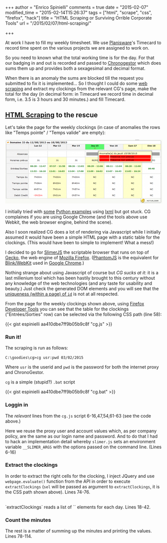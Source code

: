 +++
author = "Enrico Spinielli"
comments = true
date = "2015-02-07"
modified_time = "2015-02-14T15:26:37"
tags = ["html", "scrape", "css", "firefox", "hack"]
title = "HTML Scraping or Surviving Orrible Corporate Tools"
url = "/2015/02/07/html-scraping/"

+++

At work I have to fill my weekly timesheet. We use [Planisware][opx]'s Timecard to record time spent on the various projects we are assigned to work on.

So you need to known what the total working time is for the day. For that our badging in and out is recorded and passed to [Chronogestor][cg] which does sums them up and provides both a sexagesimal and decimal format.

When there is an anomaly the sums are blocked till the request you submitted to fix it is implemented...
So I thought I could do some [web scraping][ws] and extract my clockings from the relevant CG's page, make the total for the day (in decimal form: in Timecard we record time in decimal form, i.e. 3.5 is 3 hours and 30 minutes.) and fill Timecard.


## [HTML Scraping][ws] to the rescue ##
Let's take the page for the weekly clockings (in case of anomalies the rows like "Temps pointe" / "Temps valide" are empty):

!["clockings"](clockings.png)

I initially tried with [some](https://docs.python-guide.org/en/latest/scenarios/scrape/) [Python examples](https://impythonist.wordpress.com/2015/01/06/ultimate-guide-for-scraping-javascript-rendered-web-pages/) using [lxml][lxml] but got stuck.
CG complaines if you are using Google Chrome (and the tools above use Webkit, the web browser engine, behind the scene).

Also I soon realized CG does a lot of rendering via Javascript while I initially assumed it would have been a simple HTML page with a static table for the clockings. (This would have been to simple to implement! What a mess!)

I decided to go for [SlimerJS](https://slimerjs.org/) the scriptable browser that runs on top of [Gecko](https://en.wikipedia.org/wiki/Gecko_(software)), the web engine of [Mozilla Firefox](mozilla.org/firefox). ([PhantomJS](https://phantomjs.org/) is the equivalent for [Blink/WebKit](https://en.wikipedia.org/wiki/Blink_(layout_engine)) used in [Google Chrome](https://www.google.com/chrome).)

Nothing strange about using Javascript of course but *CG sucks at it*: it is a last millenium tool which has been hastily brought to this century without any knowledge of the web technologies (and any taste for usability and beauty.)
Just check the generated DOM elements and you will see that the [uniqueness (within a page) of `id`](https://www.w3.org/TR/html5/dom.html#the-id-attribute) is not at all respected.

From the page for the weekly clockings shown above, using [Firefox Developer Tools](https://developer.mozilla.org/en/docs/Tools) you can see that the table for the clockings ("Entrées/Sorties" row) can be selected via the following CSS path (line 58):

{{< gist espinielli aa410dbe7ff9b05b9c8f "cg.js" >}}


### Run it! ###
The scraping is run as follows:

```console
C:\goodies\cg>cg usr:pwd 03/02/2015
```

Where `usr` is the userid and `pwd` is the password for both the internet proxy and ChronoGestor.

`cg` is a simple (stupid?) `.bat` script

{{< gist espinielli aa410dbe7ff9b05b9c8f "cg.bat" >}}


### Loggin in ###
The _relevant_ lines from the `cg.js` script 6-16,47,54,61-63 (see the code above.)

Here we reuse the proxy user and account values which, as per company policy, are the same as our login name and password.
And to do that I had to hack an implementation detail whereby `slimer.js` sets an environment variable `__SLIMER_ARGS` with the options passed on the command line. (Lines 6-16)


### Extract the clockings ###

In order to extract the right cells for the clocking, I inject JQuery and use `webpage.evaluate()` function from the API in order to execute `extractClockings` (`sel` will be passed as argument to `extractClockings`, it is the CSS path shown above).
Lines 74-76.


<br/>
`extractClockings` reads a list of `<a>` elements for each day. Lines 18-42.


### Count the minutes ###

The rest is a matter of summing up the minutes and printing the values. Lines 78-114.



[cg]: https://www.gfi.fr/gestion-des-temps/gestion-des-temps.php "Chronogestor"
[opx]: https://en.wikipedia.org/wiki/Planisware "Planisware"
[ws]: https://en.wikipedia.org/wiki/Web_scraping "Web Scraping"
[lxml]: https://lxml.de/ "lxml"